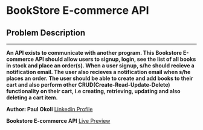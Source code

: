 # BookStore E-commerce API

## Problem Description 

---
**An API exists to communicate with another program. This Bookstore E-commerce API should allow users to signup, login, see the list of all books in stock and place an order(s). 
When a user signup, s/he should recieve a notification email. The user also recieves a notification email when s/he places an order.
The user should be able to create and add books to their cart and also perform other CRUD(Create-Read-Update-Delete) functionality on their cart, i.e creating, retrieving, updating and also deleting a cart item.**


**Author: Paul Okoli**
[Linkedin Profile](https://www.linkedin.com/in/paulokoli/)

**Bookstore E-commerce API**
[Live Preview](https://px-bookstore-api.herokuapp.com/)
